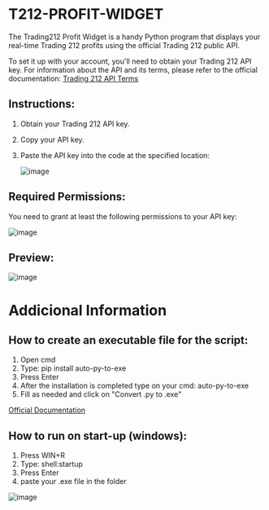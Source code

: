 # T212-PROFIT-WIDGET

The Trading212 Profit Widget is a handy Python program that displays your real-time Trading 212 profits using the official Trading 212 public API.

To set it up with your account, you'll need to obtain your Trading 212 API key. For information about the API and its terms, please refer to the official documentation: [Trading 212 API Terms](https://www.trading212.com/legal-documentation/API-Terms_EN.pdf)

## Instructions:
1. Obtain your Trading 212 API key.
2. Copy your API key.
3. Paste the API key into the code at the specified location:

    ![image](https://github.com/C0MPL3Xscs/T212-PROFIT-WIDGET/assets/82287232/957913b8-f008-4411-9773-d1ea28fc4050)

## Required Permissions:
You need to grant at least the following permissions to your API key:

![image](https://github.com/C0MPL3Xscs/T212-PROFIT-WIDGET/assets/82287232/734a5083-3128-436e-883e-7c1e0f9efa95)

## Preview:
![image](https://github.com/C0MPL3Xscs/T212-PROFIT-WIDGET/assets/82287232/70e6e709-fb04-42dc-aa23-5282e8bb52fd)

# Addicional Information

## How to create an executable file for the script:
1. Open cmd
2. Type: pip install auto-py-to-exe
3. Press Enter
4. After the installation is completed type on your cmd: auto-py-to-exe
5. Fill as needed and click on "Convert .py to .exe"

   
[Official Documentation](https://pypi.org/project/auto-py-to-exe/)

## How to run on start-up (windows):
1. Press WIN+R
2. Type: shell:startup
3. Press Enter
4. paste your .exe file in the folder
   
![image](https://github.com/C0MPL3Xscs/T212-PROFIT-WIDGET/assets/82287232/b91d6ae4-2c4f-4262-bc9f-dd85d79363db)
